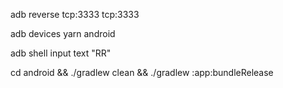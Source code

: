 adb reverse tcp:3333 tcp:3333

adb devices
yarn android


adb shell input text "RR"


cd android && ./gradlew clean && ./gradlew :app:bundleRelease


